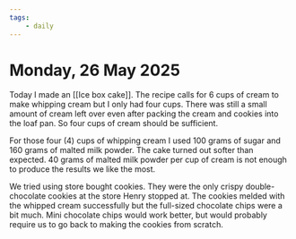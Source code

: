 ```yaml
---
tags:
    - daily
---
```


# Monday, 26 May 2025
Today I made an [[Ice box cake]].  The recipe calls for 6 cups of cream to make whipping cream but I only had four cups.  There was still a small amount of cream left over even after packing the cream and cookies into the loaf pan.  So four cups of cream should be sufficient.

For those four (4) cups of whipping cream I used 100 grams of sugar and 160 grams of malted milk powder.  The cake turned out softer than expected.  40 grams of malted milk powder per cup of cream is not enough to produce the results we like the most.

We tried using store bought cookies.  They were the only crispy double-chocolate cookies at the store Henry stopped at.  The cookies melded with the whipped cream successfully but the full-sized chocolate chips were a bit much.  Mini chocolate chips would work better, but would probably require us to go back to making the cookies from scratch.